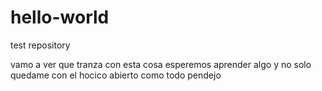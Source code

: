 # hello-world
test repository

vamo a ver que tranza con esta cosa
esperemos aprender algo
y no solo quedame con el hocico abierto
como todo pendejo
